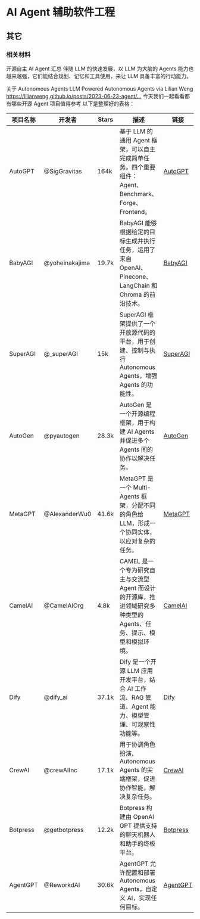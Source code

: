 # AI Agent 辅助软件工程

## 其它

### 相关材料

开源自主 AI Agent 汇总
伴随 LLM 的快速发展，以 LLM 为大脑的 Agents 能力也越来越强，它们能结合规划、记忆和工具使用，来让 LLM 具备丰富的行动能力。

关于 Autonomous Agents
LLM Powered Autonomous Agents via Lilian Weng
https://lilianweng.github.io/posts/2023-06-23-agent/…
今天我们一起看看都有哪些开源 Agent 项目值得参考
以下是整理好的表格：

| 项目名称     | 开发者            | Stars | 描述                                                                       | 链接                                                         |
|----------|----------------|-------|--------------------------------------------------------------------------|------------------------------------------------------------|
| AutoGPT  | @SigGravitas   | 164k  | 基于 LLM 的通用 Agent 框架，可以自主完成简单任务。四个重要组件：Agent、Benchmark、Forge、Frontend。    | [AutoGPT](https://github.com/Significant-Gravitas/AutoGPT) |
| BabyAGI  | @yoheinakajima | 19.7k | BabyAGI 能够根据给定的目标生成并执行任务，运用了来自 OpenAI、Pinecone、LangChain 和 Chroma 的前沿技术。 | [BabyAGI](https://github.com/yoheinakajima/babyagi)        |
| SuperAGI | @_superAGI     | 15k   | SuperAGI 框架提供了一个开放源代码的平台，用于创建、控制与执行 Autonomous Agents，增强 Agents 的功能性。    | [SuperAGI](https://github.com/TransformerOptimus/SuperAGI) |
| AutoGen  | @pyautogen     | 28.3k | AutoGen 是一个开源编程框架，用于构建 AI Agents 并促进多个 Agents 间的协作以解决任务。                 | [AutoGen](https://github.com/microsoft/autogen)            |
| MetaGPT  | @AlexanderWu0  | 41.6k | MetaGPT 是一个 Multi-Agents 框架，分配不同的角色给 LLM，形成一个协同实体，以应对复杂的任务。              | [MetaGPT](https://github.com/geekan/MetaGPT)               |
| CamelAI  | @CamelAIOrg    | 4.8k  | CAMEL 是一个专为研究自主与交流型 Agent 而设计的开源库，推进领域研究多种类型的 Agents、任务、提示、模型和模拟环境。      | [CamelAI](https://github.com/camel-ai/camel)               |
| Dify     | @dify_ai       | 37.1k | Dify 是一个开源 LLM 应用开发平台，结合 AI 工作流、RAG 管道、Agent 能力、模型管理、可观察性功能等。            | [Dify](https://github.com/langgenius/dify)                 |
| CrewAI   | @crewAIInc     | 17.1k | 用于协调角色扮演、Autonomous Agents 的尖端框架，促进协作智能，解决复杂任务。                          | [CrewAI](https://github.com/joaomdmoura/crewai/)           |
| Botpress | @getbotpress   | 12.2k | Botpress 构建由 OpenAI GPT 提供支持的聊天机器人和助手的终极平台。                              | [Botpress](https://github.com/botpress/botpress)           |
| AgentGPT | @ReworkdAI     | 30.6k | AgentGPT 允许配置和部署 Autonomous Agents，自定义 AI，实现任何目标。                        | [AgentGPT](https://github.com/reworkd/AgentGPT)            |